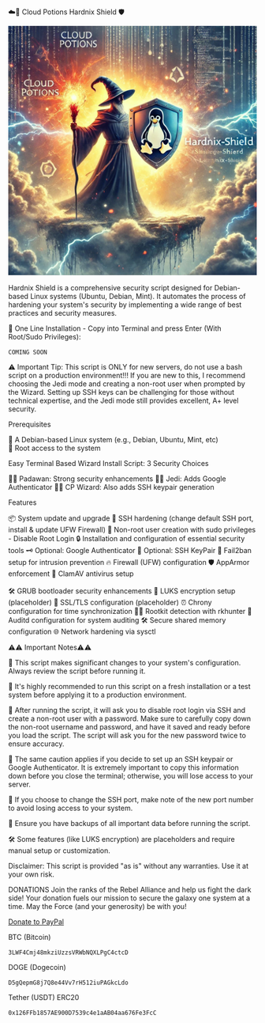 ☁️🧪 Cloud Potions Hardnix Shield 🛡️

![Hardnix Shield Logo](https://github.com/cloudpotions/Hardnix-Shield/blob/main/Hardnix-Shield-Wizard.jpg)


Hardnix Shield is a comprehensive security script designed for Debian-based Linux systems (Ubuntu, Debian, Mint). It automates the process of hardening your system's security by implementing a wide range of best practices and security measures.

🚀 One Line Installation - Copy into Terminal and press Enter (With Root/Sudo Privileges):
```
COMING SOON
```
⚠️ Important Tip: This script is ONLY for new servers, do not use a bash script on a production environment!!!  If you are new to this, I recommend choosing the Jedi mode and creating a non-root user when prompted by the Wizard. Setting up SSH keys can be challenging for those without technical expertise, and the Jedi mode still provides excellent, A+ level security.

Prerequisites

🐧 A Debian-based Linux system (e.g., Debian, Ubuntu, Mint, etc) <br />
🔑 Root access to the system

 Easy Terminal Based Wizard Install Script: 3 Security Choices 

🧑‍🎓 Padawan: Strong security enhancements
🧙‍♂️ Jedi: Adds Google Authenticator
🧙‍♀️ CP Wizard: Also adds SSH keypair generation


 Features

📦 System update and upgrade
🔐 SSH hardening (change default SSH port, install & update UFW Firewall)
👤 Non-root user creation with sudo privileges - Disable Root Login
🔒 Installation and configuration of essential security tools
🗝️ Optional: Google Authenticator
🔑 Optional: SSH KeyPair
🚫 Fail2ban setup for intrusion prevention
🔥 Firewall (UFW) configuration
🛡️ AppArmor enforcement 
🦠 ClamAV antivirus setup <br /><br />
🛠️ GRUB bootloader security enhancements
🔏 LUKS encryption setup (placeholder)
🔐 SSL/TLS configuration (placeholder)
⏰ Chrony configuration for time synchronization
🕵️‍♂️ Rootkit detection with rkhunter
📝 Auditd configuration for system auditing
🛠️ Secure shared memory configuration
🌐 Network hardening via sysctl

⚠️⚠️ Important Notes⚠️⚠️

🚨 This script makes significant changes to your system's configuration. Always review the script before running it.

🧪 It's highly recommended to run this script on a fresh installation or a test system before applying it to a production environment.

🚫 After running the script, it will ask you to disable root login via SSH and create a non-root user with a password. Make sure to carefully copy down the non-root username and password, and have it saved and ready before you load the script. The script will ask you for the new password twice to ensure accuracy.

🔑 The same caution applies if you decide to set up an SSH keypair or Google Authenticator. It is extremely important to copy this information down before you close the terminal; otherwise, you will lose access to your server.

🔢 If you choose to change the SSH port, make note of the new port number to avoid losing access to your system.

💾 Ensure you have backups of all important data before running the script.

🛠️ Some features (like LUKS encryption) are placeholders and require manual setup or customization.

Disclaimer: This script is provided "as is" without any warranties. Use it at your own risk.

DONATIONS 
Join the ranks of the Rebel Alliance and help us fight the dark side! Your donation fuels our mission to secure the galaxy one system at a time. May the Force (and your generosity) be with you!

[Donate to PayPal](https://www.paypal.com/donate/?hosted_button_id=SCM4T6CSCP5JS)

BTC (Bitcoin)
```
3LWF4Cmj48mkziUzzsVRWbNQXLPgC4ctcD
```
DOGE (Dogecoin)
```
D5gQepmG8j7Q8e44Vv7rH512iuPAGkcLdo
```
Tether (USDT) ERC20
```
0x126FFb1857AE900D7539c4e1aAB04aa676Fe3FcC
```



